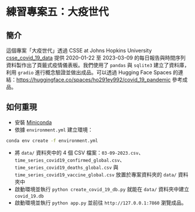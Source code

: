 # 練習專案五：大疫世代

## 簡介

這個專案「大疫世代」透過 CSSE at Johns Hopkins University [csse_covid_19_data](https://github.com/CSSEGISandData/COVID-19/tree/master/csse_covid_19_data) 提供 2020-01-22 至 2023-03-09 的每日報告與時間序列資料製作出了頁籤式疫情儀表板。我們使用了 `pandas` 與 `sqlite3` 建立了資料庫，利用 `gradio` 進行概念驗證並做出成品。可以透過 Hugging Face Spaces 的連結：<https://huggingface.co/spaces/ho291ey992/covid_19_pandemic> 參考成品。

## 如何重現

- 安裝 [Miniconda](https://docs.anaconda.com/miniconda)
- 依據 `environment.yml` 建立環境：

```bash
conda env create -f environment.yml
```

- 將 `data/` 資料夾中的 4 個 CSV 檔案：`03-09-2023.csv`、`time_series_covid19_confirmed_global.csv`、`time_series_covid19_deaths_global.csv` 與 `time_series_covid19_vaccine_global.csv` 放置於專案資料夾的 `data/` 資料夾中
- 啟動環境並執行 `python create_covid_19_db.py` 就能在 `data/` 資料夾中建立 `covid_19.db`
- 啟動環境並執行 `python app.py` 並前往 `http://127.0.0.1:7860` 瀏覽成品。
